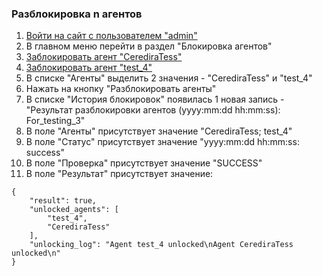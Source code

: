 ### Разблокировка n агентов

1. [Войти на сайт с пользователем "admin"](../../../0.%20Шаги/1.%20Войти%20на%20сайт%20с%20пользователем%20username.md)
1. В главном меню перейти в раздел "Блокировка агентов"
1. [Заблокировать агент "CerediraTess"](../../../0.%20Шаги/8.%20Блокировка%20агента%20agent.md)
1. [Заблокировать агент "test_4"](../../../0.%20Шаги/8.%20Блокировка%20агента%20agent.md)
1. В списке "Агенты" выделить 2 значения - "CerediraTess" и "test_4"
1. Нажать на кнопку "Разблокировать агенты"
1. В списке "История блокировок" появилась 1 новая запись - "Результат разблокировки агентов (yyyy:mm:dd hh:mm:ss): For_testing_3"
1. В поле "Агенты" присутствует значение "CerediraTess; test_4"
1. В поле "Статус" присутствует значение "yyyy:mm:dd hh:mm:ss: success"
1. В поле "Проверка" присутствует значение "SUCCESS"
1. В поле "Результат" присутствует значение:
```
{
    "result": true,
    "unlocked_agents": [
        "test_4",
        "CerediraTess"
    ],
    "unlocking_log": "Agent test_4 unlocked\nAgent CerediraTess unlocked\n"
}
```